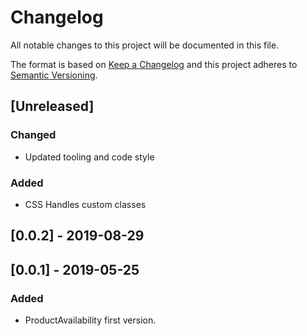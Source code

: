 # Changelog

All notable changes to this project will be documented in this file.

The format is based on [Keep a Changelog](http://keepachangelog.com/en/1.0.0/)
and this project adheres to [Semantic Versioning](http://semver.org/spec/v2.0.0.html).

## [Unreleased]
### Changed
- Updated tooling and code style

### Added
- CSS Handles custom classes

## [0.0.2] - 2019-08-29

## [0.0.1] - 2019-05-25
### Added
- ProductAvailability first version.
